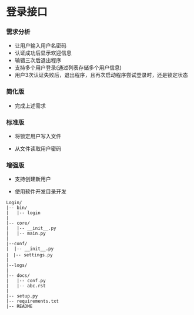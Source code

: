 # 登录接口
### 需求分析
- 让用户输入用户名密码
- 认证成功后显示欢迎信息
- 输错三次后退出程序
- 支持多个用户登录(通过列表存储多个用户信息)
- 用户3次认证失败后，退出程序，且再次启动程序尝试登录时，还是锁定状态

### 简化版

- 完成上述需求

### 标准版

- 将锁定用户写入文件

- 从文件读取用户密码


### 增强版

- 支持创建新用户

- 使用软件开发目录开发
```
Login/
|-- bin/                  
|   |-- login
|
|-- core/
|   |-- __init__.py
|   |-- main.py
|
|--conf/
|  |-- __init__.py
|　|-- settings.py
|
|--logs/
|
|-- docs/
|   |-- conf.py
|   |-- abc.rst
|
|-- setup.py
|-- requirements.txt
|-- README
```
